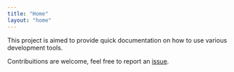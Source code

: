 ```yaml
---
title: "Home"
layout: "home"
---
```

<div markdown="1" class="jumbotron p-4 mb-3">

This project is aimed to provide quick documentation on how to use various
development tools.

Contribuitions are welcome, feel free to report an [issue].

[issue]: https://github.com/redtide/notes/issues/

</div>
